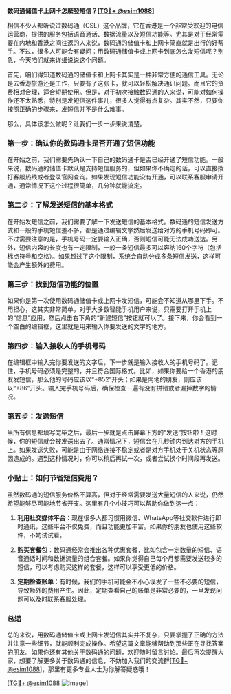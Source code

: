 **数码通储值卡上网卡怎麽發短信？[[TG💪+ @esim1088](https://t.me/s/esim1088)]**

相信不少人都听说过数码通（CSL）这个品牌，它在香港是一个非常受欢迎的电信运营商，提供的服务包括语音通话、数据流量以及短信功能等。尤其是对于经常需要在内地和香港之间往返的人来说，数码通的储值卡和上网卡简直就是出行的好帮手。不过，很多人可能会有疑问：用数码通储值卡或上网卡到底怎么发短信呢？别急，今天咱们就来详细说说这个问题。

首先，咱们得知道数码通的储值卡和上网卡其实是一种非常方便的通信工具。无论是去香港旅游还是工作，只要有了这张卡，就可以轻松解决通讯问题。而且它的资费相对合理，适合短期使用。但是，对于初次接触数码通的人来说，可能对如何操作还不太熟悉，特别是发短信这件事儿，很多人觉得有点复杂。其实不然，只要你按照正确的步骤来，发短信并不是什么难事。

那么，具体该怎么做呢？让我们一步一步来说清楚。

### 第一步：确认你的数码通卡是否开通了短信功能

在开始之前，我们需要先确认一下自己的数码通卡是否已经开通了短信功能。一般来说，数码通的储值卡默认是支持短信服务的，但如果你不确定的话，可以直接拨打客服热线或者登录官网查询。如果发现短信功能没有开通，可以联系客服申请开通，通常情况下这个过程很简单，几分钟就能搞定。

### 第二步：了解发送短信的基本格式

在开始发短信之前，我们需要了解一下发送短信的基本格式。数码通的短信发送方式和一般的手机短信差不多，都是通过编辑文字然后发送给对方的手机号码即可。不过需要注意的是，手机号码一定要输入正确，否则短信可能无法成功送达。另外，短信内容的长度也有一定限制，一般一条短信最多可以容纳160个字符（包括标点符号和空格）。如果超过了这个限制，系统会自动分成多条短信发送，这样可能会产生额外的费用。

### 第三步：找到短信功能的位置

如果你是第一次使用数码通储值卡或上网卡发短信，可能会不知道从哪里下手。不用担心，这其实非常简单。对于大多数智能手机用户来说，只需要打开手机上的“信息”应用，然后点击右下角的“新建短信”按钮就可以了。接下来，你会看到一个空白的编辑框，这里就是用来输入你要发送的文字的地方。

### 第四步：输入接收人的手机号码

在编辑框中输入完你要发送的文字后，下一步就是输入接收人的手机号码了。记住，手机号码必须是完整的，并且符合国际格式。比如，如果你要给一个香港的朋友发短信，那么他的号码应该以“+852”开头；如果是内地的朋友，则应该以“+86”开头。输入完手机号码后，确保检查一遍有没有拼错或者漏掉数字的情况。

### 第五步：发送短信

当所有信息都填写完毕之后，最后一步就是点击屏幕下方的“发送”按钮啦！这时候，你的短信就会被发送出去了。通常情况下，短信会在几秒钟内到达对方的手机上。如果发送失败，可能是由于网络连接不稳定或者是对方手机处于关机状态等原因造成的。遇到这种情况时，你可以稍后再试一次，或者尝试换个时间段再发送。

### 小贴士：如何节省短信费用？

虽然数码通的短信服务价格不算高，但对于经常需要发送大量短信的人来说，仍然希望能够尽可能地节省开支。这里有几个小技巧可以帮助你做到这一点：

1. **利用社交媒体平台**：现在很多人都习惯用微信、WhatsApp等社交软件进行即时通讯，这些平台不仅免费，而且功能更加丰富。如果你的朋友也使用这些软件，不妨试试看。
   
2. **购买套餐包**：数码通经常会推出各种优惠套餐，比如包含一定数量的短信、语音通话时间和数据流量的组合套餐。如果你觉得自己每个月都需要发送较多的短信，可以考虑购买这样的套餐，这样可以享受更低的价格。

3. **定期检查账单**：有时候，我们的手机可能会不小心误发了一些不必要的短信，导致额外的费用产生。因此，定期查看自己的账单是非常必要的，一旦发现问题可以及时联系客服处理。

### 总结

总的来说，用数码通储值卡或上网卡发短信其实并不复杂，只要掌握了正确的方法并注意一些细节，就能顺利完成操作。希望这篇文章能够帮助到那些正在寻找答案的朋友。如果你还有其他关于数码通的问题，欢迎随时留言讨论。最后再次提醒大家，想要了解更多关于数码通的信息，不妨加入我们的交流群[[TG💪+ @esim1088](https://t.me/s/esim1088)]，那里有更多专业人士为你解答疑惑哦！

[[TG💪+ @esim1088](https://t.me/s/esim1088) ![Image](https://i.postimg.cc/4NQfJmqS/Snipaste-2025-05-13-00-14-12.png)]